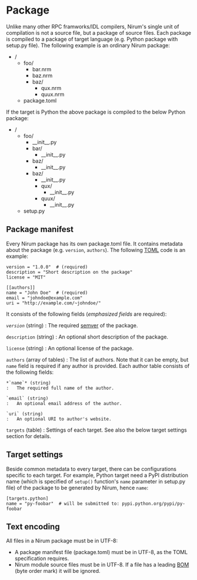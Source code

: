 Package
=======

Unlike many other RPC framworks/IDL compilers, Nirum's single unit of
compilation is not a source file, but a package of source files.
Each package is compiled to a package of target language (e.g. Python package
with setup.py file).  The following example is an ordinary Nirum package:

 -  /
     -  foo/
         -  bar.nrm
         -  baz.nrm
         -  baz/
             -  qux.nrm
             -  quux.nrm
     -  package.toml

If the target is Python the above package is compiled to the below Python
package:

 -  /
     -  foo/
         -  \_\_init\_\_.py
         -  bar/
             -  \_\_init\_\_.py
         -  baz/
             -  \_\_init\_\_.py
         -  baz/
             -  \_\_init\_\_.py
             -  qux/
                 -  \_\_init\_\_.py
             -  quux/
                 -  \_\_init\_\_.py
     -  setup.py


Package manifest
----------------

Every Nirum package has its own package.toml file.  It contains metadata
about the package (e.g. `version`, `authors`).  The following [TOML][] code
is an example:

    version = "1.0.0"  # (required)
    description = "Short description on the package"
    license = "MIT"

    [[authors]]
    name = "John Doe"  # (required)
    email = "johndoe@example.com"
    uri = "http://example.com/~johndoe/"

It consists of the following fields (*emphasized fields* are required):

*`version`* (string)
:   The required [semver][] of the package.

`description` (string)
:   An optional short description of the package.

`license` (string)
:   An optional license of the package.

`authors` (array of tables)
:   The list of authors.  Note that it can be empty, but `name` field is
    required if any author is provided.  Each author table consists of
    the following fields:

    *`name`* (string)
    :   The required full name of the author.

    `email` (string)
    :   An optional email address of the author.

    `uri` (string)
    :   An optional URI to author's website.

`targets` (table)
:   Settings of each target.  See also the below target settings section
    for details.

[semver]: http://semver.org/
[toml]: https://github.com/toml-lang/toml


Target settings
---------------

Beside common metadata to every target, there can be configurations specific
to each target.  For example, Python target need a PyPI distribution name
(which is specified of `setup()` function's `name` parameter in setup.py file)
of the package to be generated by Nirum, hence `name`:

    [targets.python]
    name = "py-foobar"  # will be submitted to: pypi.python.org/pypi/py-foobar


Text encoding
-------------

All files in a Nirum package must be in UTF-8:

 -  A package manifest file (package.toml) must be in UTF-8, as the TOML
    specification requires.
 -  Nirum module source files must be in UTF-8.  If a file has a leading
    [BOM][] (byte order mark) it will be ignored.

[bom]: http://unicode.org/faq/utf_bom.html#BOM
